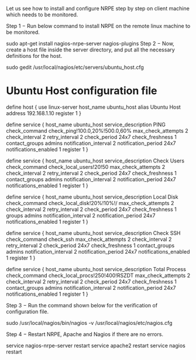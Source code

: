 Let us see how to install and configure NRPE step by step on client machine which needs to be monitored.

Step 1 − Run below command to install NRPE on the remote linux machine to be monitored.

sudo apt-get install nagios-nrpe-server nagios-plugins
Step 2 − Now, create a host file inside the server directory, and put all the necessary definitions for the host.

sudo gedit /usr/local/nagios/etc/servers/ubuntu_host.cfg
# Ubuntu Host configuration file

define host {
   use linux-server
   host_name ubuntu_host
   alias Ubuntu Host
   address 192.168.1.10
   register 1
}

define service {
   host_name ubuntu_host
   service_description PING
   check_command check_ping!100.0,20%!500.0,60%
   max_check_attempts 2
   check_interval 2
   retry_interval 2
   check_period 24x7
   check_freshness 1
   contact_groups admins
   notification_interval 2
   notification_period 24x7
   notifications_enabled 1
   register 1
}

define service {
   host_name ubuntu_host
   service_description Check Users
   check_command check_local_users!20!50
   max_check_attempts 2
   check_interval 2
   retry_interval 2
   check_period 24x7
   check_freshness 1
   contact_groups admins
   notification_interval 2
   notification_period 24x7
   notifications_enabled 1
   register 1
}

define service {
   host_name ubuntu_host
   service_description Local Disk
   check_command check_local_disk!20%!10%!/
   max_check_attempts 2
   check_interval 2
   retry_interval 2
   check_period 24x7
   check_freshness 1
   groups admins
   notification_interval 2
   notification_period 24x7
   notifications_enabled 1
   register 1
}

define service {
   host_name ubuntu_host
   service_description Check SSH
   check_command check_ssh
   max_check_attempts 2
   check_interval 2
   retry_interval 2
   check_period 24x7
   check_freshness 1
   contact_groups admins
   notification_interval 2
   notification_period 24x7
   notifications_enabled 1
   register 1
}

define service {
   host_name ubuntu_host
   service_description Total Process
   check_command check_local_procs!250!400!RSZDT
   max_check_attempts 2
   check_interval 2
   retry_interval 2
   check_period 24x7
   check_freshness 1
   contact_groups admins
   notification_interval 2
   notification_period 24x7
   notifications_enabled 1
   register 1
}

Step 3 − Run the command shown below for the verification of configuration file.

sudo /usr/local/nagios/bin/nagios -v /usr/local/nagios/etc/nagios.cfg

Step 4 − Restart NRPE, Apache and Nagios if there are no errors.

service nagios-nrpe-server restart
service apache2 restart
service nagios restart

